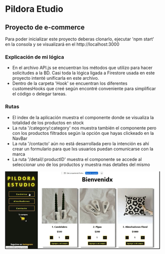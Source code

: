 # Pildora Etudio
## Proyecto de e-commerce

Para poder inicializar este proyecto deberas clonarlo, ejecutar 'npm start' en la consola y se visualizará en el http://localhost:3000

### Explicación de mi lógica
- En el archivo API.js se encuentran los métodos que utilizo para hacer solicitudes a la BD. Casi toda la lógica ligada a Firestore usada en este proyecto intenté unificarla en este archivo.
- Dentro de la carpeta 'Hook' se encuentran los diferentes customesHooks que creé según encontré conveniente para simplificar el código o delegar tareas.


### Rutas

- El index de la aplicación muestra el componente <ItemListContainer> donde se visualiza la totalidad de los productos en stock
- La ruta '/category/:category' nos muestra también el componente <ItemListContainer> pero con los productos filtrados según la opción que hayas clickeado en la NavBar
- La ruta '/contacto' aún no está desarrollada pero la intención es ahí crear un formulario para que lxs usuarios puedan comunicarse con la marca
- La ruta '/detail/:productID' muestra el componente <ItemDetailContainer> se accede al seleccionar uno de los productos y muestra mas detalles del mismo

![Funcionamiento de la web](./public/images/screenrecording.gif  "Funcionamiento de la web")


